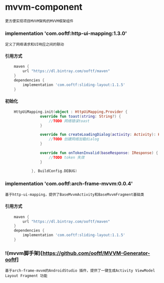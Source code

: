 # mvvm-component
    更方便实现项目MVVM架构的MVVM框架组件  
### implementation 'com.ooftf:http-ui-mapping:1.3.0'    
    定义了网络请求和UI响应之间的联动
#### 引用方式
```groovy
    maven {
        url "https://dl.bintray.com/ooftf/maven"
    }
    dependencies {
        implementation 'com.ooftf:sliding-layout:1.1.5'
    }  
```
#### 初始化
```kotlin
    HttpUiMapping.init(object : HttpUiMapping.Provider {
                override fun toast(string: String?) {
                    //TODO 网络错误toast
                }
    
                override fun createLoadingDialog(activity: Activity): HttpUiMapping.MyDialogInterface {
                    //TODO 创建网络加载dialog
                }
    
                override fun onTokenInvalid(baseResponse: IResponse) {
                    //TODO token 失效
                }
    
            }, BuildConfig.DEBUG)
```      
### implementation 'com.ooftf:arch-frame-mvvm:0.0.4'
    基于http-ui-mapping，提供了BaseMvvmActivity和BaseMvvmFragment基础类
#### 引用方式
```groovy
    maven {
        url "https://dl.bintray.com/ooftf/maven"
    }
    dependencies {
        implementation 'com.ooftf:sliding-layout:1.1.5'
    }
```

### !(mvvm脚手架)[https://github.com/ooftf/MVVM-Generator-ooftf]
    基于arch-frame-mvvm的AndroidStudio 插件，提供了一键生成Activity ViewModel Layout Fragment 功能
        
